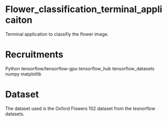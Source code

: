 # Flower_classification_terminal_applicaiton

Terminal application to classifiy the flower image.

# Recruitments
Python
tensorflow/tensorflow-gpu
tensorflow_hub
tensorflow_datasets
numpy
matplotlib

# Dataset 

The dataset used is the  Oxford Flowers 102 dataset from the tesnorflow datasets.
